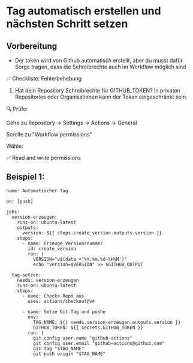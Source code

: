 # Tag automatisch erstellen und nächsten Schritt setzen 

## Vorbereitung 

  * Der token wird von Github automatisch erstellt, aber du musst dafür Sorge tragen, dass die Schreibrechte auch im Workflow möglich sind

✅ Checkliste: Fehlerbehebung
1. Hat dein Repository Schreibrechte für GITHUB_TOKEN?
In privaten Repositories oder Organisationen kann der Token eingeschränkt sein.

🔍 Prüfe:

Gehe zu Repository → Settings → Actions → General

Scrolle zu "Workflow permissions"

Wähle:

✅ Read and write permissions




## Beispiel 1: 

```
name: Automatischer Tag

on: [push]

jobs:
  version-erzeugen:
    runs-on: ubuntu-latest
    outputs:
      version: ${{ steps.create_version.outputs.version }}
    steps:
      - name: Erzeuge Versionsnummer
        id: create_version
        run: |
          VERSION="v$(date +'%Y.%m.%d-%H%M')"
          echo "version=$VERSION" >> $GITHUB_OUTPUT

  tag-setzen:
    needs: version-erzeugen
    runs-on: ubuntu-latest
    steps:
      - name: Checke Repo aus
        uses: actions/checkout@v4

      - name: Setze Git-Tag und pushe
        env:
          TAG_NAME: ${{ needs.version-erzeugen.outputs.version }}
          GITHUB_TOKEN: ${{ secrets.GITHUB_TOKEN }}
        run: |
          git config user.name "github-actions"
          git config user.email "github-actions@github.com"
          git tag "$TAG_NAME"
          git push origin "$TAG_NAME"
```
